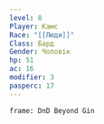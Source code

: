 ```yaml
---
level: 8
Player: Камс
Race: "[[Люди]]"
Class: Бард
Gender: Чоловік
hp: 51
ac: 16
modifier: 3
pasperc: 17
---
```


```custom-frames
frame: DnD Beyond Gin
```
